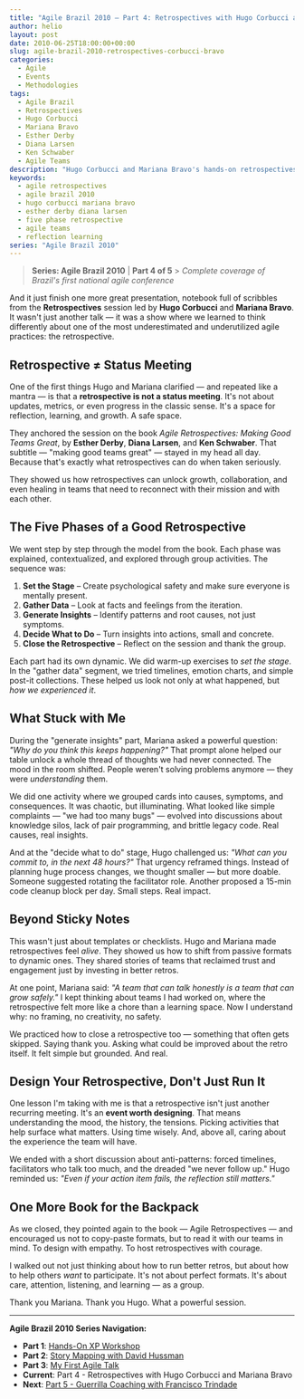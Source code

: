 ```yaml
---
title: "Agile Brazil 2010 – Part 4: Retrospectives with Hugo Corbucci and Mariana Bravo"
author: helio
layout: post
date: 2010-06-25T18:00:00+00:00
slug: agile-brazil-2010-retrospectives-corbucci-bravo
categories:
  - Agile
  - Events
  - Methodologies
tags:
  - Agile Brazil
  - Retrospectives
  - Hugo Corbucci
  - Mariana Bravo
  - Esther Derby
  - Diana Larsen
  - Ken Schwaber
  - Agile Teams
description: "Hugo Corbucci and Mariana Bravo's hands-on retrospectives workshop at Agile Brazil 2010 - learning the five phases to transform good teams into great teams."
keywords:
  - agile retrospectives
  - agile brazil 2010
  - hugo corbucci mariana bravo
  - esther derby diana larsen
  - five phase retrospective
  - agile teams
  - reflection learning
series: "Agile Brazil 2010"
---
```


> **Series: Agile Brazil 2010** | **Part 4 of 5** > _Complete coverage of Brazil's first national agile conference_

And it just finish one more great presentation, notebook full of scribbles from the **Retrospectives** session led by **Hugo Corbucci** and **Mariana Bravo**. It wasn't just another talk — it was a show where we learned to think differently about one of the most underestimated and underutilized agile practices: the retrospective.

## Retrospective ≠ Status Meeting

One of the first things Hugo and Mariana clarified — and repeated like a mantra — is that a **retrospective is not a status meeting**. It's not about updates, metrics, or even progress in the classic sense. It's a space for reflection, learning, and growth. A safe space.

They anchored the session on the book _Agile Retrospectives: Making Good Teams Great_, by **Esther Derby**, **Diana Larsen**, and **Ken Schwaber**. That subtitle — "making good teams great" — stayed in my head all day. Because that's exactly what retrospectives can do when taken seriously.

They showed us how retrospectives can unlock growth, collaboration, and even healing in teams that need to reconnect with their mission and with each other.

## The Five Phases of a Good Retrospective

We went step by step through the model from the book. Each phase was explained, contextualized, and explored through group activities. The sequence was:

1. **Set the Stage** – Create psychological safety and make sure everyone is mentally present.
2. **Gather Data** – Look at facts and feelings from the iteration.
3. **Generate Insights** – Identify patterns and root causes, not just symptoms.
4. **Decide What to Do** – Turn insights into actions, small and concrete.
5. **Close the Retrospective** – Reflect on the session and thank the group.

Each part had its own dynamic. We did warm-up exercises to _set the stage_. In the "gather data" segment, we tried timelines, emotion charts, and simple post-it collections. These helped us look not only at what happened, but _how we experienced it_.

## What Stuck with Me

During the "generate insights" part, Mariana asked a powerful question: _"Why do you think this keeps happening?"_ That prompt alone helped our table unlock a whole thread of thoughts we had never connected. The mood in the room shifted. People weren't solving problems anymore — they were _understanding_ them.

We did one activity where we grouped cards into causes, symptoms, and consequences. It was chaotic, but illuminating. What looked like simple complaints — "we had too many bugs" — evolved into discussions about knowledge silos, lack of pair programming, and brittle legacy code. Real causes, real insights.

And at the "decide what to do" stage, Hugo challenged us: _"What can you commit to, in the next 48 hours?"_ That urgency reframed things. Instead of planning huge process changes, we thought smaller — but more doable. Someone suggested rotating the facilitator role. Another proposed a 15-min code cleanup block per day. Small steps. Real impact.

## Beyond Sticky Notes

This wasn't just about templates or checklists. Hugo and Mariana made retrospectives feel _alive_. They showed us how to shift from passive formats to dynamic ones. They shared stories of teams that reclaimed trust and engagement just by investing in better retros.

At one point, Mariana said: _"A team that can talk honestly is a team that can grow safely."_ I kept thinking about teams I had worked on, where the retrospective felt more like a chore than a learning space. Now I understand why: no framing, no creativity, no safety.

We practiced how to close a retrospective too — something that often gets skipped. Saying thank you. Asking what could be improved about the retro itself. It felt simple but grounded. And real.

## Design Your Retrospective, Don't Just Run It

One lesson I'm taking with me is that a retrospective isn't just another recurring meeting. It's an **event worth designing**. That means understanding the mood, the history, the tensions. Picking activities that help surface what matters. Using time wisely. And, above all, caring about the experience the team will have.

We ended with a short discussion about anti-patterns: forced timelines, facilitators who talk too much, and the dreaded "we never follow up." Hugo reminded us: _"Even if your action item fails, the reflection still matters."_

## One More Book for the Backpack

As we closed, they pointed again to the book — Agile Retrospectives — and encouraged us not to copy-paste formats, but to read it with our teams in mind. To design with empathy. To host retrospectives with courage.

I walked out not just thinking about how to run better retros, but about how to help others _want_ to participate. It's not about perfect formats. It's about care, attention, listening, and learning — as a group.

Thank you Mariana. Thank you Hugo. What a powerful session.

---

**Agile Brazil 2010 Series Navigation:**

- **Part 1**: [Hands-On XP Workshop](../2010-06-22-agile-brazil-2010-introducao-a-programacao-extrema-xp/)
- **Part 2**: [Story Mapping with David Hussman](../2010-06-23-agile-brazil-2010-user-story-map-hussman/)
- **Part 3**: [My First Agile Talk](../2010-06-24-agile-brazil-2010-primeira-palestra/)
- **Current**: Part 4 - Retrospectives with Hugo Corbucci and Mariana Bravo
- **Next**: [Part 5 - Guerrilla Coaching with Francisco Trindade](../2010-06-25-agile-brazil-2010-guerrilla-coaching-trindade/)
